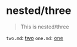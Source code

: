 # nested/three

> This is nested/three

`two.md`: [two](./../../../links/two.md)
`one.md`: [one](./../../../links/one.md)